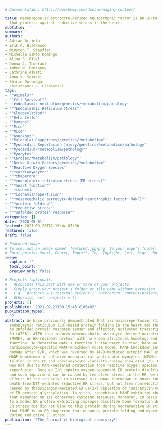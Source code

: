 ```yaml
---
# Documentation: https://wowchemy.com/docs/managing-content/

title: Mesencephalic astrocyte-derived neurotrophic factor is an ER-resident chaperone
  that protects against reductive stress in the heart.
subtitle: ''
summary: ''
authors:
- Adrian Arrieta
- Erik A. Blackwood
- Winston T. Stauffer
- Michelle Santo Domingo
- Alina S. Bilal
- Donna J. Thuerauf
- Amber N. Pentoney
- Cathrine Aivati
- Anup V. Sarakki
- Shirin Doroudgar
- Christopher C. Glembotski
tags:
- '"Animals"'
- '"Cell Survival"'
- '"Endoplasmic Reticulum/genetics/*metabolism/pathology"'
- '"*Endoplasmic Reticulum Stress"'
- '"Glycosylation"'
- '"HeLa Cells"'
- '"Humans"'
- '"Mice"'
- '"Mice"'
- '"Knockout"'
- '"Molecular Chaperones/genetics/*metabolism"'
- '"Myocardial Reperfusion Injury/genetics/*metabolism/pathology"'
- '"Myocardium/*metabolism/pathology"'
- '"Myocytes"'
- '"Cardiac/*metabolism/pathology"'
- '"Nerve Growth Factors/genetics/*metabolism"'
- '"Reactive Oxygen Species"'
- '"*cardiomyocyte"'
- '"*chaperone"'
- '"*endoplasmic reticulum stress (ER stress)"'
- '"*heart function"'
- '"*ischemia"'
- '"*ischemia/reperfusion"'
- '"*mesencephalic astrocyte-derived neurotrophic factor (MANF)"'
- '"*protein folding"'
- '"*reductive stress"'
- '"*unfolded protein response"'
categories: []
date: '2020-05-01'
lastmod: 2021-09-20T17:15:44-07:00
featured: false
draft: false

# Featured image
# To use, add an image named `featured.jpg/png` to your page's folder.
# Focal points: Smart, Center, TopLeft, Top, TopRight, Left, Right, BottomLeft, Bottom, BottomRight.
image:
  caption: ''
  focal_point: ''
  preview_only: false

# Projects (optional).
#   Associate this post with one or more of your projects.
#   Simply enter your project's folder or file name without extension.
#   E.g. `projects = ["internal-project"]` references `content/project/deep-learning/index.md`.
#   Otherwise, set `projects = []`.
projects: []
publishDate: '2021-09-21T00:15:43.818640Z'
publication_types:
- '2'
abstract: We have previously demonstrated that ischemia/reperfusion (I/R) impairs
  endoplasmic reticulum (ER)-based protein folding in the heart and thereby activates
  an unfolded protein response sensor and effector, activated transcription factor
  6α (ATF6). ATF6 then induces mesencephalic astrocyte-derived neurotrophic factor
  (MANF), an ER-resident protein with no known structural homologs and unclear ER
  function. To determine MANF's function in the heart in vivo, here we developed a
  cardiomyocyte-specific MANF-knockdown mouse model. MANF knockdown increased cardiac
  damage after I/R, which was reversed by AAV9-mediated ectopic MANF expression. Mechanistically,
  MANF knockdown in cultured neonatal rat ventricular myocytes (NRVMs) impaired protein
  folding in the ER and cardiomyocyte viability during simulated I/R. However, this
  was not due to MANF-mediated protection from reactive oxygen species generated during
  reperfusion. Because I/R impairs oxygen-dependent ER protein disulfide formation
  and such impairment can be caused by reductive stress in the ER, we examined the
  effects of the reductive ER stressor DTT. MANF knockdown in NRVMs increased cell
  death from DTT-mediated reductive ER stress, but not from nonreductive ER stresses
  caused by thapsigargin-mediated ER Ca(2+) depletion or tunicamycin-mediated inhibition
  of ER protein glycosylation. In vitro, recombinant MANF exhibited chaperone activity
  that depended on its conserved cysteine residues. Moreover, in cells, MANF bound
  to a model ER protein exhibiting improper disulfide bond formation during reductive
  ER stress but did not bind to this protein during nonreductive ER stress. We conclude
  that MANF is an ER chaperone that enhances protein folding and myocyte viability
  during reductive ER stress.
publication: '*The Journal of biological chemistry*'
---
```

